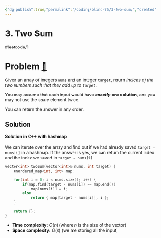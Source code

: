 ```yaml
---
{"dg-publish":true,"permalink":"/coding/blind-75/3-two-sum/","created":"2023-07-24T15:39:35.935+02:00","updated":"2023-09-28T23:54:54.297+02:00"}
---
```


# 3. Two Sum
#leetcode/1
# Problem [🔗](https://leetcode.com/problems/two-sum)
Given an array of integers `nums` and an integer `target`, return _indices of the two numbers such that they add up to `target`_.

You may assume that each input would have **_exactly_ one solution**, and you may not use the _same_ element twice.

You can return the answer in any order.

## Solution
#### Solution in C++ with hashmap
We can iterate over the array and find out if we had already saved `target - nums[i]` in a hashmap. If the answer is yes, we can return the current index and the index we saved in `target - nums[i]`.
```cpp
vector<int> twoSum(vector<int>& nums, int target) {
    unordered_map<int, int> map;

    for(int i = 0; i < nums.size(); i++) {
        if(map.find(target - nums[i]) == map.end())
            map[nums[i]] = i;
        else
            return { map[target - nums[i]], i };
    }
    
    return {};
}
```
- **Time complexity:** $O(n)$ (where _n_ is the size of the vector)
- **Space complexity:** $O(n)$ (we are storing all the input)